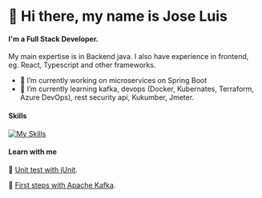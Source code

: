 # 👋 Hi there, my name is Jose Luis
#### I'm a Full Stack Developer. 
My main expertise is in Backend java. I also have experience in frontend, eg. React, Typescript and other frameworks.

- 🔭 I’m currently working on microservices on Spring Boot
- 🌱 I’m currently learning kafka, devops (Docker, Kubernates, Terraform, Azure DevOps), rest security api, Kukumber, Jmeter.

#### Skills
[![My Skills](https://skillicons.dev/icons?i=java,spring,hibernate,docker,react,redux,git,github,maven,gradle,idea,eclipse,vscode,jenkins)](https://skillicons.dev)

#### Learn with me
:bookmark: [Unit test with jUnit](https://profile.es/blog/pruebas-unitarias-con-junit).

:bookmark: [First steps with Apache Kafka](https://profile.es/blog/que-es-apache-kafka-primeros-pasos/).
<!--
**joselll3/joselll3** is a ✨ _special_ ✨ repository because its `README.md` (this file) appears on your GitHub profile.

Here are some ideas to get you started:

- 🔭 I’m currently working on ...
- 🌱 I’m currently learning ...
- 👯 I’m looking to collaborate on ...
- 🤔 I’m looking for help with ...
- 💬 Ask me about ...
- 📫 How to reach me: ...
- 😄 Pronouns: ...
- ⚡ Fun fact: ...
-->
